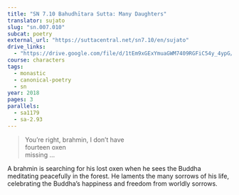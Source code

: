 ```yaml
---
title: "SN 7.10 Bahudhītara Sutta: Many Daughters"
translator: sujato
slug: "sn.007.010"
subcat: poetry
external_url: "https://suttacentral.net/sn7.10/en/sujato"
drive_links:
  - "https://drive.google.com/file/d/1tEm9xGExYmuaGWM7409RGFiC54y_4ypG/view?usp=drivesdk"
course: characters
tags:
  - monastic
  - canonical-poetry
  - sn
year: 2018
pages: 3
parallels:
  - sa1179
  - sa-2.93
---
```


> You’re right, brahmin, I don’t have  
fourteen oxen  
missing ...

A brahmin is searching for his lost oxen when he sees the Buddha meditating peacefully in the forest. He laments the many sorrows of his life, celebrating the Buddha’s happiness and freedom from worldly sorrows.

